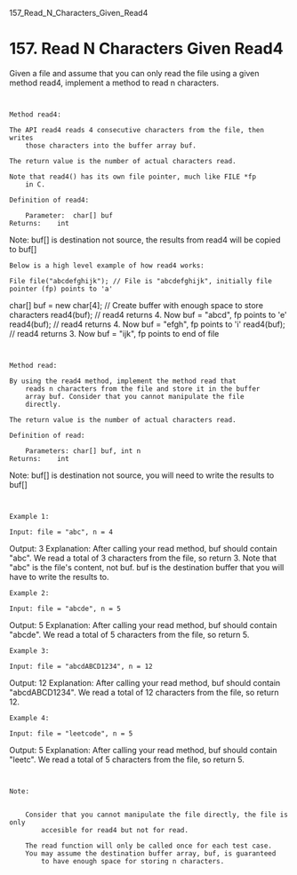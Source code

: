 157_Read_N_Characters_Given_Read4
# 157. Read N Characters Given Read4

Given a file and assume that you can only read the file using a given
        method read4, implement a method to read n characters.

     

    Method read4: 

    The API read4 reads 4 consecutive characters from the file, then writes
        those characters into the buffer array buf.

    The return value is the number of actual characters read.

    Note that read4() has its own file pointer, much like FILE *fp
        in C.

    Definition of read4:

        Parameter:  char[] buf
    Returns:    int

Note: buf[] is destination not source, the results from read4 will be copied to buf[]

    Below is a high level example of how read4 works:

    File file("abcdefghijk"); // File is "abcdefghijk", initially file pointer (fp) points to 'a'
char[] buf = new char[4]; // Create buffer with enough space to store characters
read4(buf); // read4 returns 4. Now buf = "abcd", fp points to 'e'
read4(buf); // read4 returns 4. Now buf = "efgh", fp points to 'i'
read4(buf); // read4 returns 3. Now buf = "ijk", fp points to end of file

     

    Method read:

    By using the read4 method, implement the method read that
        reads n characters from the file and store it in the buffer
        array buf. Consider that you cannot manipulate the file
        directly.

    The return value is the number of actual characters read.

    Definition of read: 

        Parameters:	char[] buf, int n
    Returns:	int

Note: buf[] is destination not source, you will need to write the results to buf[]

     

    Example 1:

    Input: file = "abc", n = 4
Output: 3
Explanation: After calling your read method, buf should contain "abc". We read a total of 3 characters from the file, so return 3. Note that "abc" is the file's content, not buf. buf is the destination buffer that you will have to write the results to.

    Example 2:

    Input: file = "abcde", n = 5
Output: 5
Explanation: After calling your read method, buf should contain "abcde". We read a total of 5 characters from the file, so return 5.

    Example 3:

    Input: file = "abcdABCD1234", n = 12
Output: 12
Explanation: After calling your read method, buf should contain "abcdABCD1234". We read a total of 12 characters from the file, so return 12.

    Example 4:

    Input: file = "leetcode", n = 5
Output: 5
Explanation: After calling your read method, buf should contain "leetc". We read a total of 5 characters from the file, so return 5.

     

    Note:

    
        Consider that you cannot manipulate the file directly, the file is only
            accesible for read4 but not for read.
        
        The read function will only be called once for each test case.
        You may assume the destination buffer array, buf, is guaranteed
            to have enough space for storing n characters.